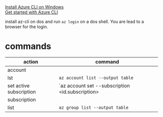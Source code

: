 [Install Azure CLI on Windows](https://docs.microsoft.com/en-us/cli/azure/install-azure-cli-windows?view=azure-cli-latest)  
[Get started with Azure CLI](https://docs.microsoft.com/en-us/cli/azure/get-started-with-azure-cli?view=azure-cli-latest)  

install az-cli on dos and run `az login` on a dos shell. You are lead to a browser for the login.

# commands

| action | command |
|---|---|
|  account|
| lst | ``az account list --output table``|
| set active subscription | `az account set --subscription <id.subscription> | <name.subscription>` |
| subscription |
| list | `az group list --output table` |